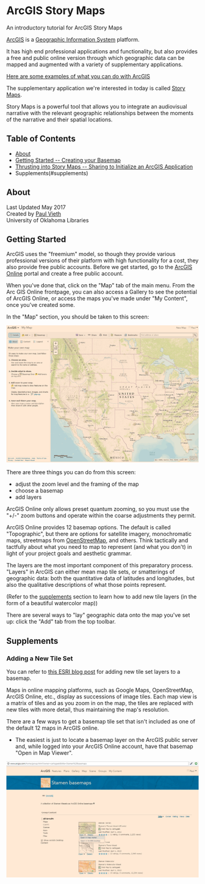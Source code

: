 # ArcGIS Story Maps
An introductory tutorial for ArcGIS Story Maps

[ArcGIS](http://www.arcgis.com/home/index.html) is a [Geographic Information System](https://en.wikipedia.org/wiki/Geographic_information_system) platform.

It has high end professional applications and functionality, but also provides a free and public online version through which geographic data can be mapped and augmented with a variety of supplementary applications.

[Here are some examples of what you can do with ArcGIS](http://www.arcgis.com/home/gallery.html#c=esri&t=maps&o=modified)

The supplementary application we're interested in today is called [Story Maps](http://www.arcgis.com/home/gallery.html#c=esri&t=maps&o=modified&f=storymaps).

Story Maps is a powerful tool that allows you to integrate an audiovisual narrative with the relevant geographic relationships between the moments of the narrative and their spatial locations.

## Table of Contents
* [About](#about)
* [Getting Started -- Creating your Basemap](#getting-started)
* [Thrusting into Story Maps -- Sharing to Initialize an ArcGIS Application]()
* Supplements(#supplements)

## About
Last Updated May 2017  
Created by [Paul Vieth](http://paulkelleyvieth.org/)  
University of Oklahoma Libraries

## Getting Started

ArcGIS uses the "freemium" model, so though they provide various professional versions of their platform with high functionality for a cost, they also provide free public accounts. Before we get started, go to the [ArcGIS Online](https://www.arcgis.com/features/index.html) portal and create a free public account.

When you've done that, click on the "Map" tab of the main menu. From the Arc GIS Online frontpage, you can also access a Gallery to see the potential of ArcGIS Online, or access the maps you've made under "My Content", once you've created some.

In the "Map" section, you should be taken to this screen:

![ArcGIS Mapmaker](/images/storymap01.PNG)

There are three things you can do from this screen:
* adjust the zoom level and the framing of the map
* choose a basemap
* add layers

ArcGIS Online only allows preset quantum zooming, so you must use the "+/-" zoom buttons and operate within the coarse adjustments they permit.

ArcGIS Online provides 12 basemap options. The default is called "Topographic", but there are options for satellite imagery, monochromatic maps, streetmaps from [OpenStreetMap](https://www.openstreetmap.org/#map=5/51.500/-0.100), and others. Think tactically and tactfully about what you need to map to represent (and what you don't) in light of your project goals and aesthetic grammar.

The layers are the most important component of this preparatory process. "Layers" in ArcGIS can either mean map tile sets, or smatterings of geographic data: both the quantitative data of latitudes and longitudes, but also the qualitative descriptions of what those points represent.

(Refer to the [supplements](#Supplements) section to learn how to add new tile layers (in the form of a beautiful watercolor map))

There are several ways to "lay" geographic data onto the map you've set up: click the "Add" tab from the top toolbar.

## Supplements

### Adding a New Tile Set

You can refer to [this ESRI blog post](https://blogs.esri.com/esri/arcgis/2013/04/01/using-stamen-and-mapbox-tilesets-as-basemaps-in-arcgis-com/) for adding new tile set layers to a basemap.

Maps in online mapping platforms, such as Google Maps, OpenStreetMap, ArcGIS Online, etc., display as successions of image tiles. Each map view is a matrix of tiles and as you zoom in on the map, the tiles are replaced with new tiles with more detail, thus maintaining the map's resolution.

There are a few ways to get a basemap tile set that isn't included as one of the default 12 maps in ArcGIS online.

* The easiest is just to locate a basemap layer on the ArcGIS public server and, while logged into your ArcGIS Online account, have that basemap "Open in Map Viewer".

![ArcGIS open public map tile layer in map view](/images/storymapS1.png)

